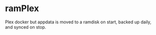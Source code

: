 # ramPlex
Plex docker but appdata is moved to a ramdisk on start, backed up daily, and synced on stop.
